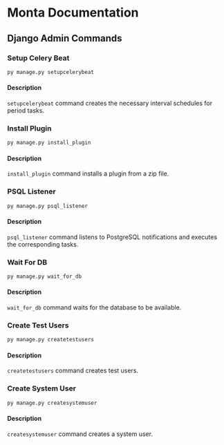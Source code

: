 # Monta Documentation

## Django Admin Commands

### Setup Celery Beat

```bash
py manage.py setupcelerybeat
```

#### Description

`setupcelerybeat` command creates the necessary interval schedules for period tasks.

### Install Plugin

```bash
py manage.py install_plugin
```

#### Description

`install_plugin` command installs a plugin from a zip file.

### PSQL Listener

```bash
py manage.py psql_listener
```

#### Description

`psql_listener` command listens to PostgreSQL notifications and executes the corresponding tasks.

### Wait For DB

```bash
py manage.py wait_for_db
```

#### Description

`wait_for_db` command waits for the database to be available.

### Create Test Users

```bash
py manage.py createtestusers
```

#### Description

`createtestusers` command creates test users.

### Create System User

```bash
py manage.py createsystemuser
```

#### Description

`createsystemuser` command creates a system user.
